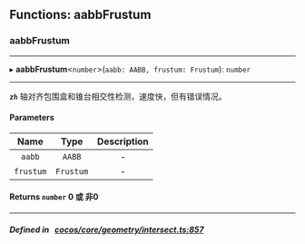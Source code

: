 ## Functions: aabbFrustum

### aabbFrustum


___
▸ **aabbFrustum**<`number`\>(`aabb: AABB, frustum: Frustum`): `number`
___


**`zh`** 
轴对齐包围盒和锥台相交性检测，速度快，但有错误情况。



#### Parameters

| Name | Type | Description |
| :------: | :------: | :------: |
| `aabb` | `AABB` | - |
| `frustum` | `Frustum` | - |

#### Returns `number` 0 或 非0

___


##### Defined in &nbsp;   [cocos/core/geometry/intersect.ts:857](https://github.com/cocos-creator/engine/blob/c7bf6b8a9/cocos/core/geometry/intersect.ts#L857)&nbsp;
